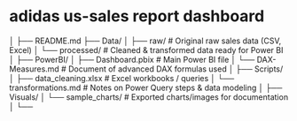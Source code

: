 # adidas us-sales report dashboard
│
├── README.md
├── Data/
│   ├── raw/                  # Original raw sales data (CSV, Excel)
│   └── processed/            # Cleaned & transformed data ready for Power BI
│
├── PowerBI/
│   ├── Dashboard.pbix         # Main Power BI file
│   └── DAX-Measures.md        # Document of advanced DAX formulas used
│
├── Scripts/
│   ├── data_cleaning.xlsx     # Excel workbooks / queries
│   └── transformations.md     # Notes on Power Query steps & data modeling
│
├── Visuals/
│   └── sample_charts/         # Exported charts/images for documentation
│
└──

 
